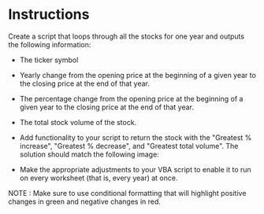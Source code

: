 # Instructions
Create a script that loops through all the stocks for one year and outputs the following information:

* The ticker symbol

* Yearly change from the opening price at the beginning of a given year to the closing price at the end of that year.

* The percentage change from the opening price at the beginning of a given year to the closing price at the end of that year.

* The total stock volume of the stock.

* Add functionality to your script to return the stock with the "Greatest % increase", "Greatest % decrease", and "Greatest total volume". The solution should match the following image:

* Make the appropriate adjustments to your VBA script to enable it to run on every worksheet (that is, every year) at once.

NOTE : Make sure to use conditional formatting that will highlight positive changes in green and negative changes in red.
